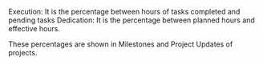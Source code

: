 Execution: It is the percentage between hours of tasks completed and pending tasks
Dedication: It is the percentage between planned hours and effective hours.

These percentages are shown in Milestones and Project Updates of projects.
